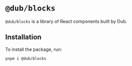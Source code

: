 # `@dub/blocks`

`@dub/blocks` is a library of React components built by Dub.

## Installation

To install the package, run:

```bash
pnpm i @dub/blocks
```
